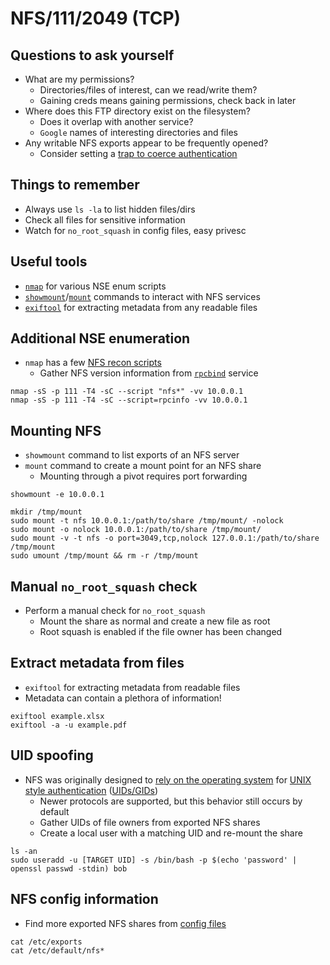 # NFS/111/2049 (TCP)

## Questions to ask yourself
  *  What are my permissions?
      *  Directories/files of interest, can we read/write them?
      *  Gaining creds means gaining permissions, check back in later
  *  Where does this FTP directory exist on the filesystem?
      *  Does it overlap with another service?
      *  `Google` names of interesting directories and files
  *  Any writable NFS exports appear to be frequently opened?
      *  Consider setting a [trap to coerce authentication](https://www.ired.team/offensive-security/initial-access/t1187-forced-authentication)

## Things to remember
  *  Always use `ls -la` to list hidden files/dirs
  *  Check all files for sensitive information
  *  Watch for `no_root_squash` in config files, easy privesc

## Useful tools
  *  [`nmap`](https://nmap.org/) for various NSE enum scripts
  *  [`showmount`](https://linux.die.net/man/8/showmount)/[`mount`](https://linux.die.net/man/8/mount) commands to interact with NFS services
  *  [`exiftool`](https://exiftool.org/) for extracting metadata from any readable files

## Additional NSE enumeration
  *  `nmap` has a few [NFS recon scripts](https://nmap.org/search/?q=nfs)
      *  Gather NFS version information from [`rpcbind`](https://nmap.org/nsedoc/scripts/rpcinfo.html) service

```
nmap -sS -p 111 -T4 -sC --script "nfs*" -vv 10.0.0.1
nmap -sS -p 111 -T4 -sC --script=rpcinfo -vv 10.0.0.1
```

## Mounting NFS
  *  `showmount` command to list exports of an NFS server
  *  `mount` command to create a mount point for an NFS share
      *  Mounting through a pivot requires port forwarding

```
showmount -e 10.0.0.1
```

```
mkdir /tmp/mount
sudo mount -t nfs 10.0.0.1:/path/to/share /tmp/mount/ -nolock
sudo mount -o nolock 10.0.0.1:/path/to/share /tmp/mount/
sudo mount -v -t nfs -o port=3049,tcp,nolock 127.0.0.1:/path/to/share /tmp/mount
sudo umount /tmp/mount && rm -r /tmp/mount
```

## Manual `no_root_squash` check
  *  Perform a manual check for `no_root_squash`
      *  Mount the share as normal and create a new file as root
      *  Root squash is enabled if the file owner has been changed

## Extract metadata from files
  *  `exiftool` for extracting metadata from readable files
  *  Metadata can contain a plethora of information!

```
exiftool example.xlsx
exiftool -a -u example.pdf
```

## UID spoofing
  *  NFS was originally designed to [rely on the operating system](https://datatracker.ietf.org/doc/html/rfc1094#section-3.3) for [UNIX style authentication](https://nvlpubs.nist.gov/nistpubs/Legacy/FIPS/fipspub151-1.pdf) ([UIDs/GIDs](https://man7.org/linux/man-pages/man7/credentials.7.html))
      *  Newer protocols are supported, but this behavior still occurs by default
      *  Gather UIDs of file owners from exported NFS shares
      *  Create a local user with a matching UID and re-mount the share

```
ls -an
sudo useradd -u [TARGET UID] -s /bin/bash -p $(echo 'password' | openssl passwd -stdin) bob
```

## NFS config information
  *  Find more exported NFS shares from [config files](https://book.hacktricks.xyz/network-services-pentesting/nfs-service-pentesting#config-files)

```
cat /etc/exports
cat /etc/default/nfs*
```

